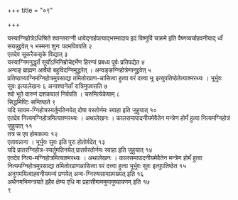 +++
title = "०९"

+++
 

यस्याग्निहोत्रेऽधिश्रिते श्वान्तराग्नी धावेद्गार्हपत्याद्भस्मादाय इदं
विष्णुर्वि चक्रमे इति वैष्णव्यर्चाहवनीयाद् ध्वँ सयन्नुद्द्रवेत् १
भस्मना शुनः पदमपिवपति २  
एतदेव सूकरैकसृके विद्यात् ३  
यस्याग्निमनुद्धृतँ
सूर्योऽभिनिम्रोचेद्दर्भेण हिरण्यं प्रबध्य पूर्वः प्रतिपद्येत ४  
अन्वङ्
ब्राह्मण आर्षेयो बहुविदग्निमुद्धरेत् ।
अन्वङ्ङग्निहोत्रेणानूद्द्रवेत्
५  
प्रतिष्ठाप्याग्निमग्निहोत्रमुपसाद्या तमितोरप्राण-न्नासित्वा हुत्वा वरं
दत्त्वा भूः इत्युपतिष्ठेतेत्याश्मरथ्यः । भूर्भुवः सुवः इत्यालेखनः ६
अनाश्वानेताँ रात्रिमुपवसति ७  
श्वो भूते वारुणं दशकपालं निर्वपति
। चरुमित्येकेषाम् ८  
सिद्धमिष्टिः सन्तिष्ठते ९  
यदि
सायम-ग्निहोत्रस्यर्तुमतिनयेत्
दोषा वस्तोर्नमः स्वाहा इति जुहुयात् १०  
एतदेव
नित्यमग्निहोत्रमित्याश्मरथ्यः
। अथालेखनः । कालसमापादनीयमेवैतेन मन्त्रेण होमँ हुत्वा नित्यमग्निहोत्रं
जुहुयात् ११  
तत्र स एव होमकल्पः १२  
एतावन्नाना । भूर्भुवः सुवः इति
पुरा होतोर्वदेत् १३  
यदि प्रातरग्निहोत्र-स्यर्तुमतिनयेत्
प्रातर्वस्तोर्नमः स्वाहा इति जुहुयात् १४  
एतदेव
नित्य-मग्निहोत्रमित्याश्मरथ्यः । अथालेखनः ।
कालसमापादनीयमेवैतेन मन्त्रेण होमँ हुत्वा
नित्यमग्निहोत्रमुपसाद्या तमितोरप्राणन्नासित्वा वरं दत्त्वा हुत्वा
भूर्भुवः सुवः इत्युपतिष्ठेत १५  
अनुगमयित्वाहवनीयमन्यं प्रणयेत्
अन्व-ग्निरुषसामग्रमख्यत् इति १६  
अथैनमभिमन्त्रयते इहैव क्षेम्य
एधि मा प्रहासीमाममुमामुष्यायणम् इति १७  
९
